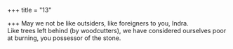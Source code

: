 +++
title = "13"

+++
May we not be like outsiders, like foreigners to you, Indra.  
Like trees left behind (by woodcutters), we have considered ourselves  poor at burning, you possessor of the stone.  